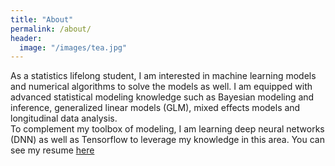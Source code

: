 ```yaml
---
title: "About"
permalink: /about/
header:
  image: "/images/tea.jpg"
---
```


As a statistics lifelong student, I am interested in machine learning models and numerical algorithms to solve the models as well. I am equipped with advanced statistical modeling knowledge such as Bayesian modeling and inference, generalized linear models (GLM), mixed effects models and longitudinal data analysis.  
To complement my toolbox of modeling, I am learning deep neural networks (DNN) as well as Tensorflow to leverage my knowledge in this area.
You can see my resume [here]()
